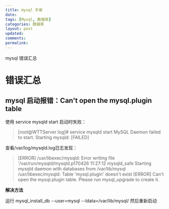 ```yaml
---
title: mysql 手册
date: 
tags: [Mysql, 数据库]
categories: 数据库
layout: post
updated: 
comments: 
permalink: 
---
```


mysql 错误汇总

<!--more-->

# 错误汇总

## mysql 启动报错：Can't open the mysql.plugin table

使用 service mysqld start 启动时失败：

> [root@WTTServer log]# service mysqld start
  MySQL Daemon failed to start.
  Starting mysqld:                                           [FAILED]

查看/var/log/mysqld.log日志发现：

> [ERROR] /usr/libexec/mysqld: Error writing file '/var/run/mysqld/mysqld.p170426 11:27:12 mysqld_safe Starting mysqld daemon with databases from /var/lib/mysql
  /usr/libexec/mysqld: Table 'mysql.plugin' doesn't exist
  [ERROR] Can't open the mysql.plugin table. Please run mysql_upgrade to create it.
  
**解决方法**

运行 mysql_install_db --user=mysql --ldata=/var/lib/mysql/  然后重新启动
